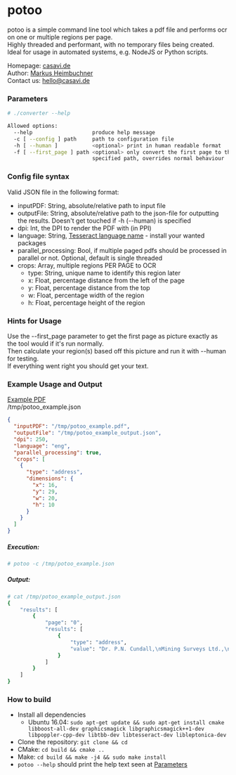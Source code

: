 # potoo

potoo is a simple command line tool which takes a pdf file and performs ocr on one or multiple regions per page.  
Highly threaded and performant, with no temporary files being created.  
Ideal for usage in automated systems, e.g. NodeJS or Python scripts.  

Homepage: [casavi.de](http://casavi.de/)  
Author: [Markus Heimbuchner](https://github.com/MHeimbuc)  
Contact us: <hello@casavi.de>

### Parameters
```sh
# ./converter --help

Allowed options:
  --help                   produce help message
  -c [ --config ] path     path to configuration file
  -h [ --human ]           <optional> print in human readable format
  -f [ --first_page ] path <optional> only convert the first page to the 
                           specified path, overrides normal behaviour
```

### Config file syntax
Valid JSON file in the following format:
- inputPDF: String, absolute/relative path to input file
- outputFile: String, absolute/relative path to the json-file for outputting the results. Doesn't get touched if -h (--human) is specified
- dpi: Int, the DPI to render the PDF with (in PPI)
- language: String, [Tesseract language name](https://github.com/tesseract-ocr/tessdata) - install your wanted packages
- parallel_processing: Bool, if multiple paged pdfs should be processed in parallel or not. Optional, default is single threaded
- crops: Array, multiple regions PER PAGE to OCR
    - type: String, unique name to identify this region later
    - x: Float, percentage distance from the left of the page
    - y: Float, percentage distance from the top
    - w: Float, percentage width of the region
    - h: Float, percentage height of the region

### Hints for Usage
Use the --first_page parameter to get the first page as picture exactly as the tool would if it's run normally.  
Then calculate your region(s) based off this picture and run it with --human for testing.  
If everything went right you should get your text.  

### Example Usage and Output
[Example PDF](http://solutions.weblite.ca/pdfocrx/scansmpl.pdf)  
/tmp/potoo_example.json
```json
{
  "inputPDF": "/tmp/potoo_example.pdf",
  "outputFile": "/tmp/potoo_example_output.json",
  "dpi": 250,
  "language": "eng",
  "parallel_processing": true,
  "crops": [
    {
      "type": "address",
      "dimensions": {
        "x": 16,
        "y": 29,
        "w": 20,
        "h": 10
      }
    }
  ]
}
```

##### Execution:
```sh
# potoo -c /tmp/potoo_example.json
```

##### Output:
```sh
# cat /tmp/potoo_example_output.json
{
    "results": [
        {
            "page": "0",
            "results": [
                {
                    "type": "address",
                    "value": "Dr. P.N. Cundall,\nMining Surveys Ltd.,\nHolroyd Road,\nReading,\n\nBerks.\n\n"
                }
            ]
        }
    ]
}
```

### How to build
- Install all dependencies
    - Ubuntu 16.04: `sudo apt-get update && sudo apt-get install cmake libboost-all-dev graphicsmagick libgraphicsmagick++1-dev libpoppler-cpp-dev libtbb-dev libtesseract-dev libleptonica-dev`
- Clone the repository: `git clone && cd `
- CMake: `cd build && cmake ..`
- Make: `cd build && make -j4 && sudo make install`
- `potoo --help` should print the help text seen at [Parameters](#parameters)
        